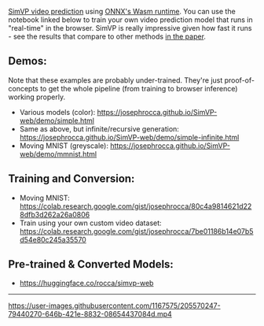 [SimVP video prediction](https://github.com/chengtan9907/SimVPv2) using [ONNX's Wasm runtime](https://github.com/microsoft/onnxruntime/tree/main/js/web). You can use the notebook linked below to train your own video prediction model that runs in "real-time" in the browser. SimVP is really impressive given how fast it runs - see the results that compare to other methods [in the paper](https://arxiv.org/abs/2211.12509).

## Demos:

Note that these examples are probably under-trained. They're just proof-of-concepts to get the whole pipeline (from training to browser inference) working properly.

 * Various models (color): https://josephrocca.github.io/SimVP-web/demo/simple.html
 * Same as above, but infinite/recursive generation: https://josephrocca.github.io/SimVP-web/demo/simple-infinite.html
 * Moving MNIST (greyscale): https://josephrocca.github.io/SimVP-web/demo/mmnist.html

## Training and Conversion:

* Moving MNIST: https://colab.research.google.com/gist/josephrocca/80c4a9814621d228dfb3d262a26a0806
* Train using your own custom video dataset: https://colab.research.google.com/gist/josephrocca/7be01186b14e07b5d54e80c245a35570

## Pre-trained & Converted Models:

* https://huggingface.co/rocca/simvp-web


---

https://user-images.githubusercontent.com/1167575/205570247-79440270-646b-421e-8832-08654437084d.mp4

